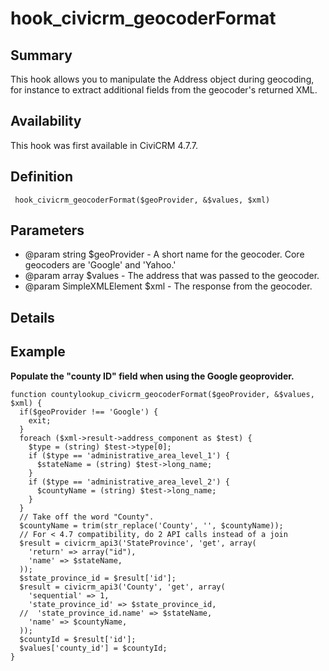 # hook_civicrm_geocoderFormat

## Summary

This hook allows you to manipulate the Address object during geocoding,
for instance to extract additional fields from the geocoder's returned
XML.

## Availability

This hook was first available in CiviCRM 4.7.7.

## Definition

     hook_civicrm_geocoderFormat($geoProvider, &$values, $xml)

## Parameters

-   @param string $geoProvider - A short name for the geocoder. Core
    geocoders are 'Google' and 'Yahoo.'
-   @param array $values - The address that was passed to the geocoder.
-   @param SimpleXMLElement $xml - The response from the geocoder.





## Details

## Example

**Populate the "county ID" field when using the Google geoprovider.**

    function countylookup_civicrm_geocoderFormat($geoProvider, &$values, $xml) {
      if($geoProvider !== 'Google') {
        exit;
      }
      foreach ($xml->result->address_component as $test) {
        $type = (string) $test->type[0];
        if ($type == 'administrative_area_level_1') {
          $stateName = (string) $test->long_name;
        }
        if ($type == 'administrative_area_level_2') {
          $countyName = (string) $test->long_name;
        }
      }
      // Take off the word "County".
      $countyName = trim(str_replace('County', '', $countyName));
      // For < 4.7 compatibility, do 2 API calls instead of a join
      $result = civicrm_api3('StateProvince', 'get', array(
        'return' => array("id"),
        'name' => $stateName,
      ));
      $state_province_id = $result['id'];
      $result = civicrm_api3('County', 'get', array(
        'sequential' => 1,
        'state_province_id' => $state_province_id,
      //  'state_province_id.name' => $stateName,
        'name' => $countyName,
      ));
      $countyId = $result['id'];
      $values['county_id'] = $countyId;
    }